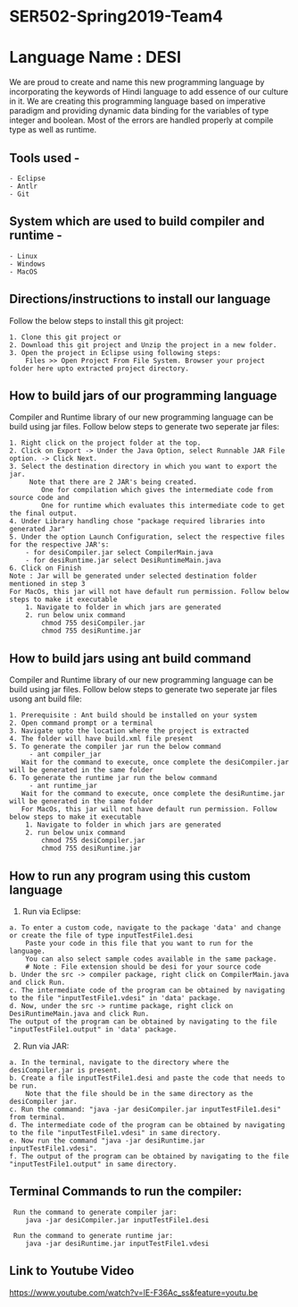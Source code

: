 # SER502-Spring2019-Team4

# Language Name : DESI

We are proud to create and name this new programming language by incorporating the keywords of Hindi language to add essence of our culture in it.  We are creating this programming language based on imperative paradigm and providing dynamic data binding for the variables of type integer and boolean. Most of the errors are handled properly at compile type as well as runtime.

## Tools used - 
    - Eclipse
    - Antlr
    - Git

## System which are used to build compiler and runtime -
    - Linux 
    - Windows 
    - MacOS

## Directions/instructions to install our language

  Follow the below steps to install this git project:
    
    1. Clone this git project or
    2. Download this git project and Unzip the project in a new folder.
    3. Open the project in Eclipse using following steps:
        Files >> Open Project From File System. Browser your project folder here upto extracted project directory.

## How to build jars of our programming language

  Compiler and Runtime library of our new programming language can be build using jar files.
  Follow below steps to generate two seperate jar files:
  
    1. Right click on the project folder at the top.
    2. Click on Export -> Under the Java Option, select Runnable JAR File option. -> Click Next.
    3. Select the destination directory in which you want to export the jar.
         Note that there are 2 JAR's being created. 
            One for compilation which gives the intermediate code from source code and 
            One for runtime which evaluates this intermediate code to get the final output.
    4. Under Library handling chose "package required libraries into generated Jar" 
    5. Under the option Launch Configuration, select the respective files for the respective JAR's:
        - for desiCompiler.jar select CompilerMain.java
        - for desiRuntime.jar select DesiRuntimeMain.java
    6. Click on Finish 
    Note : Jar will be generated under selected destination folder mentioned in step 3
    For MacOs, this jar will not have default run permission. Follow below steps to make it executable
        1. Navigate to folder in which jars are generated
        2. run below unix command 
            chmod 755 desiCompiler.jar
            chmod 755 desiRuntime.jar   
        
## How to build jars using ant build command

   Compiler and Runtime library of our new programming language can be build using jar files.
   Follow below steps to generate two seperate jar files usong ant build file:    
   
    1. Prerequisite : Ant build should be installed on your system
    2. Open command prompt or a terminal
    3. Navigate upto the location where the project is extracted
    4. The folder will have build.xml file present 
    5. To generate the compiler jar run the below command
         - ant compiler_jar
       Wait for the command to execute, once complete the desiCompiler.jar will be generated in the same folder
    6. To generate the runtime jar run the below command
         - ant runtime_jar
       Wait for the command to execute, once complete the desiRuntime.jar will be generated in the same folder
       For MacOs, this jar will not have default run permission. Follow below steps to make it executable
        1. Navigate to folder in which jars are generated
        2. run below unix command 
            chmod 755 desiCompiler.jar
            chmod 755 desiRuntime.jar

## How to run any program using this custom language

  1. Run via Eclipse:
  
    a. To enter a custom code, navigate to the package 'data' and change or create the file of type inputTestFile1.desi
        Paste your code in this file that you want to run for the language. 
        You can also select sample codes available in the same package.
        # Note : File extension should be desi for your source code
    b. Under the src -> compiler package, right click on CompilerMain.java and click Run.
    c. The intermediate code of the program can be obtained by navigating to the file "inputTestFile1.vdesi" in 'data' package.
    d. Now, under the src -> runtime package, right click on DesiRuntimeMain.java and click Run. 
    The output of the program can be obtained by navigating to the file "inputTestFile1.output" in 'data' package.
    
  2. Run via JAR:
  
    a. In the terminal, navigate to the directory where the desiCompiler.jar is present.
    b. Create a file inputTestFile1.desi and paste the code that needs to be run. 
        Note that the file should be in the same directory as the desiCompiler jar.
    c. Run the command: "java -jar desiCompiler.jar inputTestFile1.desi" from terminal.
    d. The intermediate code of the program can be obtained by navigating to the file "inputTestFile1.vdesi" in same directory.
    e. Now run the command "java -jar desiRuntime.jar inputTestFile1.vdesi".
    f. The output of the program can be obtained by navigating to the file "inputTestFile1.output" in same directory.
  
  
## Terminal Commands to run the compiler:
  
     Run the command to generate compiler jar: 
        java -jar desiCompiler.jar inputTestFile1.desi
     
     Run the command to generate runtime jar:
        java -jar desiRuntime.jar inputTestFile1.vdesi
     
 
## Link to Youtube Video
https://www.youtube.com/watch?v=lE-F36Ac_ss&feature=youtu.be

    
